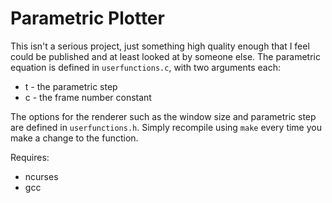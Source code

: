 Parametric Plotter
===
This isn't a serious project, just something high quality enough that I feel could be published and at least looked at by someone else. The parametric equation is defined in `userfunctions.c`, with two arguments each:
* t - the parametric step
* c - the frame number constant

 The options for the renderer such as the window size and parametric step are defined in `userfunctions.h`. Simply recompile using `make` every time you make a change to the function.

Requires:
* ncurses
* gcc
